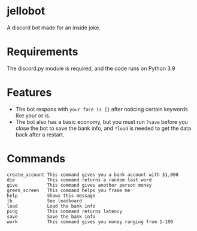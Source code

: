 # jellobot
A discord bot made for an inside joke.

# Requirements
The discord.py module is required, and the code runs on Python 3.9

# Features
- The bot respons with `your face is {}` after noticing certain keywords like your or is.
- The bot also has a basic economy, but you must run `?save` before you close the bot to save the bank info, and `?load` is needed to get the data back after a restart.

# Commands
```
create_account This command gives you a bank account with $1,000
die            This command returns a random last word
give           This command gives another person money
green_screen   This command helps you frame me
help           Shows this message
lb             See leadboard
load           Load the bank info
ping           This command returns latency
save           Save the bank info
work           This command gives you money ranging from 1-100
```
